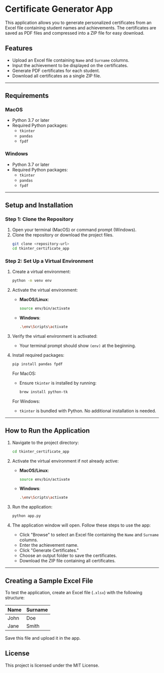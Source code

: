 # Certificate Generator App

This application allows you to generate personalized certificates from an Excel file containing student names and achievements. The certificates are saved as PDF files and compressed into a ZIP file for easy download.

## Features
- Upload an Excel file containing `Name` and `Surname` columns.
- Input the achievement to be displayed on the certificates.
- Generate PDF certificates for each student.
- Download all certificates as a single ZIP file.

---

## Requirements

### MacOS
- Python 3.7 or later
- Required Python packages:
  - `tkinter`
  - `pandas`
  - `fpdf`

### Windows
- Python 3.7 or later
- Required Python packages:
  - `tkinter`
  - `pandas`
  - `fpdf`

---

## Setup and Installation

### Step 1: Clone the Repository

1. Open your terminal (MacOS) or command prompt (Windows).
2. Clone the repository or download the project files.
   ```bash
   git clone <repository-url>
   cd tkinter_certificate_app
   ```

### Step 2: Set Up a Virtual Environment

1. Create a virtual environment:
   ```bash
   python -m venv env
   ```

2. Activate the virtual environment:
   - **MacOS/Linux**:
     ```bash
     source env/bin/activate
     ```
   - **Windows**:
     ```bash
     .\env\Scripts\activate
     ```

3. Verify the virtual environment is activated:
   - Your terminal prompt should show `(env)` at the beginning.

4. Install required packages:
   ```bash
   pip install pandas fpdf
   ```

   For MacOS:
   - Ensure `tkinter` is installed by running:
     ```bash
     brew install python-tk
     ```

   For Windows:
   - `tkinter` is bundled with Python. No additional installation is needed.

---

## How to Run the Application

1. Navigate to the project directory:
   ```bash
   cd tkinter_certificate_app
   ```

2. Activate the virtual environment if not already active:
   - **MacOS/Linux**:
     ```bash
     source env/bin/activate
     ```
   - **Windows**:
     ```bash
     .\env\Scripts\activate
     ```

3. Run the application:
   ```bash
   python app.py
   ```

4. The application window will open. Follow these steps to use the app:

   - Click "Browse" to select an Excel file containing the `Name` and `Surname` columns.
   - Enter the achievement name.
   - Click "Generate Certificates."
   - Choose an output folder to save the certificates.
   - Download the ZIP file containing all certificates.

---

## Creating a Sample Excel File
To test the application, create an Excel file (`.xlsx`) with the following structure:

| Name      | Surname    |
|-----------|------------|
| John      | Doe        |
| Jane      | Smith      |

Save this file and upload it in the app.


## License
This project is licensed under the MIT License.
